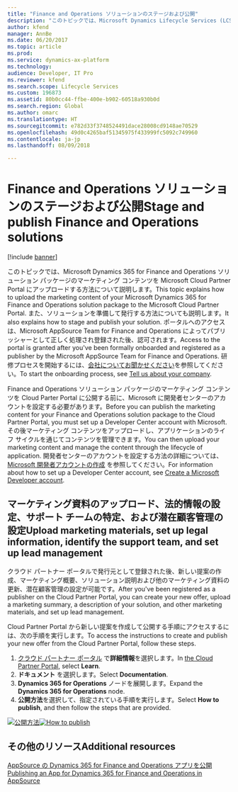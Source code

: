 ```yaml
---
title: "Finance and Operations ソリューションのステージおよび公開"
description: "このトピックでは、Microsoft Dynamics Lifecycle Services (LCS) ソリューション パッケージのマーケティング コンテンツを Microsoft Cloud Partner Portal にアップロードする方法、およびソリューションを準備して発行する方法について説明します。"
author: kfend
manager: AnnBe
ms.date: 06/20/2017
ms.topic: article
ms.prod: 
ms.service: dynamics-ax-platform
ms.technology: 
audience: Developer, IT Pro
ms.reviewer: kfend
ms.search.scope: Lifecycle Services
ms.custom: 196873
ms.assetid: 80b0cc44-ffbe-400e-b902-60518a930b0d
ms.search.region: Global
ms.author: omarc
ms.translationtype: HT
ms.sourcegitcommit: e782d33f3748524491dace28008cd9148ae70529
ms.openlocfilehash: 49d0c4265baf51345975f433999fc5092c749960
ms.contentlocale: ja-jp
ms.lasthandoff: 08/09/2018

---
```


# <a name="stage-and-publish-finance-and-operations-solutions"></a><span data-ttu-id="f680e-103">Finance and Operations ソリューションのステージおよび公開</span><span class="sxs-lookup"><span data-stu-id="f680e-103">Stage and publish Finance and Operations solutions</span></span>

[!include [banner](../includes/banner.md)]

<span data-ttu-id="f680e-104">このトピックでは、Microsoft Dynamics 365 for Finance and Operations ソリューション パッケージのマーケティング コンテンツを Microsoft Cloud Partner Portal にアップロードする方法について説明します。</span><span class="sxs-lookup"><span data-stu-id="f680e-104">This topic explains how to upload the marketing content of your Microsoft Dynamics 365 for Finance and Operations solution package to the Microsoft Cloud Partner Portal.</span></span> <span data-ttu-id="f680e-105">また、ソリューションを準備して発行する方法についても説明します。</span><span class="sxs-lookup"><span data-stu-id="f680e-105">It also explains how to stage and publish your solution.</span></span> <span data-ttu-id="f680e-106">ポータルへのアクセスは、Microsoft AppSource Team for Finance and Operations によってパブリッシャーとして正しく処理され登録された後、認可されます。</span><span class="sxs-lookup"><span data-stu-id="f680e-106">Access to the portal is granted after you've been formally onboarded and registered as a publisher by the Microsoft AppSource Team for Finance and Operations.</span></span> <span data-ttu-id="f680e-107">研修プロセスを開始するには、[会社についてお聞かせください](https://appsource.microsoft.com/en-us/partners/signup)を参照してください。</span><span class="sxs-lookup"><span data-stu-id="f680e-107">To start the onboarding process, see [Tell us about your company](https://appsource.microsoft.com/en-us/partners/signup).</span></span>

<span data-ttu-id="f680e-108">Finance and Operations ソリューション パッケージのマーケティング コンテンツを Cloud Parter Portal に公開する前に、Microsoft に開発者センターのアカウントを設定する必要があります。</span><span class="sxs-lookup"><span data-stu-id="f680e-108">Before you can publish the marketing content for your Finance and Operations solution package to the Cloud Partner Portal, you must set up a Developer Center account with Microsoft.</span></span> <span data-ttu-id="f680e-109">その後マーケティング コンテンツをアップロードし、アプリケーションのライフ サイクルを通じてコンテンツを管理できます。</span><span class="sxs-lookup"><span data-stu-id="f680e-109">You can then upload your marketing content and manage the content through the lifecycle of application.</span></span> <span data-ttu-id="f680e-110">開発者センターのアカウントを設定する方法の詳細については、[Microsoft 開発者アカウントの作成](https://azure.microsoft.com/en-us/documentation/articles/marketplace-publishing-accounts-creation-registration/) を参照してください。</span><span class="sxs-lookup"><span data-stu-id="f680e-110">For information about how to set up a Developer Center account, see [Create a Microsoft Developer account](https://azure.microsoft.com/en-us/documentation/articles/marketplace-publishing-accounts-creation-registration/).</span></span>

## <a name="upload-marketing-materials-set-up-legal-information-identify-the-support-team-and-set-up-lead-management"></a><span data-ttu-id="f680e-111">マーケティング資料のアップロード、法的情報の設定、サポート チームの特定、および潜在顧客管理の設定</span><span class="sxs-lookup"><span data-stu-id="f680e-111">Upload marketing materials, set up legal information, identify the support team, and set up lead management</span></span>
<span data-ttu-id="f680e-112">クラウド パートナー ポータルで発行元として登録された後、新しい提案の作成、マーケティング概要、ソリューション説明および他のマーケティング資料の更新、潜在顧客管理の設定が可能です。</span><span class="sxs-lookup"><span data-stu-id="f680e-112">After you've been registered as a publisher on the Cloud Partner Portal, you can create your new offer, upload a marketing summary, a description of your solution, and other marketing materials, and set up lead management.</span></span>

<span data-ttu-id="f680e-113">Cloud Partner Portal から新しい提案を作成して公開する手順にアクセスするには、次の手順を実行します。</span><span class="sxs-lookup"><span data-stu-id="f680e-113">To access the instructions to create and publish your new offer from the Cloud Partner Portal, follow these steps.</span></span>

1. <span data-ttu-id="f680e-114">[クラウド パートナー ポータル](https://cloudpartner.azure.com) で**詳細情報**を選択します。</span><span class="sxs-lookup"><span data-stu-id="f680e-114">In [the Cloud Partner Portal](https://cloudpartner.azure.com), select **Learn**.</span></span>
2. <span data-ttu-id="f680e-115">**ドキュメント** を選択します。</span><span class="sxs-lookup"><span data-stu-id="f680e-115">Select **Documentation**.</span></span>
3. <span data-ttu-id="f680e-116">**Dynamics 365 for Operations** ノードを展開します。</span><span class="sxs-lookup"><span data-stu-id="f680e-116">Expand the **Dynamics 365 for Operations** node.</span></span>
4. <span data-ttu-id="f680e-117">**公開方法**を選択して、指定されている手順を実行します。</span><span class="sxs-lookup"><span data-stu-id="f680e-117">Select **How to publish**, and then follow the steps that are provided.</span></span>

<span data-ttu-id="f680e-118">[![公開方法](./media/CPP_HowtoPublish.png)](./media/CPP_HowtoPublish.png)</span><span class="sxs-lookup"><span data-stu-id="f680e-118">[![How to publish](./media/CPP_HowtoPublish.png)](./media/CPP_HowtoPublish.png)</span></span>

<a name="additional-resources"></a><span data-ttu-id="f680e-119">その他のリソース</span><span class="sxs-lookup"><span data-stu-id="f680e-119">Additional resources</span></span>
--------

[<span data-ttu-id="f680e-120">AppSource の Dynamics 365 for Finance and Operations アプリを公開</span><span class="sxs-lookup"><span data-stu-id="f680e-120">Publishing an App for Dynamics 365 for Finance and Operations in AppSource</span></span>](lcs-solutions-app-source.md)

